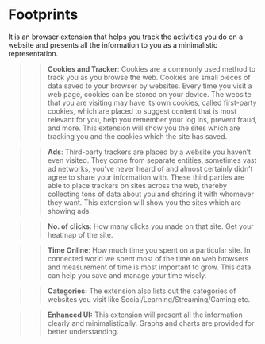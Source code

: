 # Footprints
It is an browser extension that helps you track the activities you do on a website and presents all the information to you as a minimalistic representation.

>> <b>Cookies and Tracker</b>:
Cookies are a commonly used method to track you as you browse the web. Cookies are small pieces of data saved to your browser by websites. Every time you visit a web page, cookies can be stored on your device. The website that you are visiting may have its own cookies, called first-party cookies, which are placed to suggest content that is most relevant for you, help you remember your log ins, prevent fraud, and more. This extension will show you the sites which are tracking you and the cookies which the site has saved.

>> <b>Ads</b>:
Third-party trackers are placed by a website you haven’t even visited. They come from separate entities, sometimes vast ad networks, you’ve never heard of and almost certainly didn’t agree to share your information with. These third parties are able to place trackers on sites across the web, thereby collecting tons of data about you and sharing it with whomever they want. This extension will show you the sites which are showing ads.

>> <b>No. of clicks</b>:
How many clicks you made on that site. Get your heatmap of the site.

>> <b>Time Online</b>:
How much time you spent on a particular site. In connected world we spent most of the time on web browsers and measurement of time is most important to grow. This data can help you save and manage your time wisely.

>> <b>Categories:</b>
The extension also lists out the categories of websites you visit like Social/Learning/Streaming/Gaming etc.

>><b> Enhanced UI:</b>
This extension will present all the information clearly and minimalistically. Graphs and charts are provided for better understanding.
